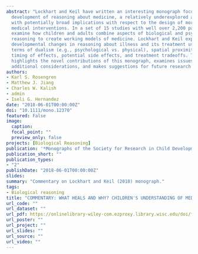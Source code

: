 ```yaml
---
abstract: "Lockhart and Keil have written an interesting monograph focusing on the
  development of reasoning about medicine, a relatively underexplored area of research
  with potentially broad implications with respect to the design of more-effective
  medical interventions. In a set of 15 studies with well over 2,200 participants, they
  examine how children and adults combine aspects of biological and psychological
  reasoning to create working models of medicine. Lockhart and Keil explore
  developmental changes in reasoning about illness and its treatment using medicines in
  terms of dualism (e.g., psychological vs. physical), spatial proximity, differential
  timing of effects, potential side effects, and treatment tradeoffs. This commentary
  highlights the novel contributions of this monograph, examines issues that need
  additional considerations, and makes suggestions for future research."
authors:
- Karl S. Rosengren
- Matthew J. Jiang
- Charles W. Kalish
- admin
- Iseli G. Hernandez
date: "2018-06-01T00:00:00Z"
doi: "10.1111/mono.12370"
featured: False
image:
  caption: 
  focal_point: ""
  preview_only: false
projects: [Biological Reasoning]
publication: '*Monographs of the Society for Research in Child Development, 83*(2), 175-183'
publication_short: ""
publication_types:
- "2"
publishDate: "2018-06-01T00:00:00Z"
slides: 
summary: "Commentary on Lockhart and Keil (2018) monograph."
tags:
- Biological reasoning
title: "COMMENTARY: WHAT HEALS AND WHY? CHILDREN'S UNDERSTANDING OF MEDICAL TREATMENTS."
url_code: ""
url_dataset: ""
url_pdf: https://onlinelibrary-wiley-com.ezproxy.library.wisc.edu/doi/full/10.1111/mono.12370
url_poster: ""
url_project: ""
url_slides: ""
url_source: ""
url_video: ""
---
```

